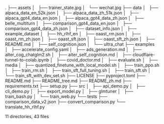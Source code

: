 .
├── assets
│   ├── trainer_state.jpg
│   └── wechat.jpg
├── data
│   ├── alpaca_data_en_52k.json
│   ├── alpaca_data_zh_51k.json
│   ├── alpaca_gpt4_data_en.json
│   ├── alpaca_gpt4_data_zh.json
│   ├── belle_multiturn
│   ├── comparison_gpt4_data_en.json
│   ├── comparison_gpt4_data_zh.json
│   ├── dataset_info.json
│   ├── example_dataset
│   ├── hh_rlhf_en
│   ├── oaast_rm.json
│   ├── oaast_rm_zh.json
│   ├── oaast_sft.json
│   ├── oaast_sft_zh.json
│   ├── README.md
│   ├── self_cognition.json
│   └── ultra_chat
├── examples
│   ├── accelerate_config.yaml
│   ├── ads_generation.md
│   ├── alter_cog_chatglm2.sh
│   ├── alter_self_cognition.md
│   ├── cloudflare-tunnel-to-colab.ipynb
│   ├── covid_doctor.md
│   ├── evaluate.sh
│   ├── media
│   ├── quantized_finetune_with_local_model.sh
│   ├── train_ppo.sh
│   ├── train_rm.sh
│   ├── train_sft_full_tuning.sh
│   ├── train_sft.sh
│   └── train_sft_with_dev_set.sh
├── LICENSE
├── pyproject.toml
├── README.md
├── README_tree.md
├── README_zh.md
├── requirements.txt
├── setup.py
├── src
│   ├── api_demo.py
│   ├── cli_demo.py
│   ├── export_model.py
│   ├── glmtuner
│   ├── train_bash.py
│   └── train_web.py
└── tests
    ├── comparison_data_v2.json
    ├── convert_comparison.py
    └── translate_hh_rlhf.py

11 directories, 43 files
